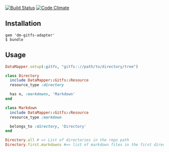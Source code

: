 [![Build Status](https://travis-ci.org/Ortuna/dm-gitfs-adapter.png?branch=master)](https://travis-ci.org/Ortuna/dm-gitfs-adapter)
[![Code Climate](https://codeclimate.com/github/Ortuna/dm-gitfs-adapter.png)](https://codeclimate.com/github/Ortuna/dm-gitfs-adapter)
## Installation

    gem 'dm-gitfs-adapter'
    $ bundle


## Usage

```ruby
DataMapper.setup(:gitfs, "gitfs:://path/to/directory/tree")

class Directory
  include DataMapper::Gitfs::Resource
  resource_type :directory

  has n, :markdowns, 'Markdown'
end

class Markdown
  include DataMapper::Gitfs::Resource
  resource_type :markdown

  belongs_to :directory, 'Directory'
end

Directory.all # => List of directories in the repo path
Directory.first.markdowns #=> list of markdown files in the first directory
```
